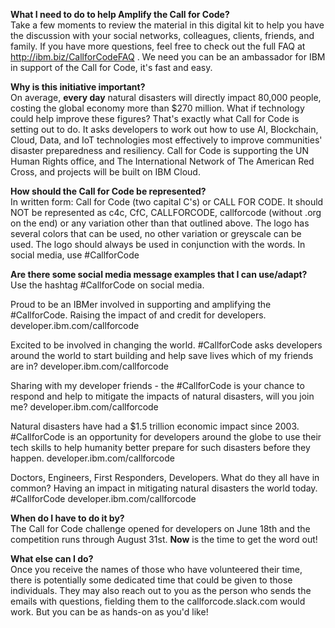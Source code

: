 **What I need to do to help Amplify the Call for Code?**  
Take a few moments to review the material in this digital kit to help you have the discussion with your social networks, colleagues, clients, friends, and family. If you have more questions, feel free to check out the full FAQ at http://ibm.biz/CallforCodeFAQ . We need you can be an ambassador for IBM in support of the Call for Code, it's fast and easy.

**Why is this initiative important?**  
On average, **every day** natural disasters will directly impact 80,000 people, costing the global economy more than $270 million. What if technology could help improve these figures? That's exactly what Call for Code is setting out to do. It asks developers to work out how to use AI, Blockchain, Cloud, Data, and IoT technologies most effectively to improve communities' disaster preparedness and resiliency. Call for Code is supporting the UN Human Rights office, and The International Network of The American Red Cross, and projects will be built on IBM Cloud.

**How should the Call for Code be represented?**  
In written form: Call for Code (two capital C's) or CALL FOR CODE.
It should NOT be represented as c4c, CfC, CALLFORCODE, callforcode (without .org on the end) or any variation other than that outlined above. The logo has several colors that can be used, no other variation or greyscale can be used. The logo should always be used in conjunction with the words. In social media, use #CallforCode

**Are there some social media message examples that I can use/adapt?**  
Use the hashtag #CallforCode on social media.

Proud to be an IBMer involved in supporting and amplifying the #CallforCode. Raising the impact of and credit for developers. developer.ibm.com/callforcode

Excited to be involved in changing the world. #CallforCode asks developers around the world to start building and help save lives which of my friends are in? developer.ibm.com/callforcode

Sharing with my developer friends - the #CallforCode is your chance to respond and help to mitigate the impacts of natural disasters, will you join me? developer.ibm.com/callforcode

Natural disasters have had a $1.5 trillion economic impact since 2003. #CallforCode is an opportunity for developers around the globe to use their tech skills to help humanity better prepare for such disasters before they happen. developer.ibm.com/callforcode

Doctors, Engineers, First Responders, Developers. What do they all have in common? Having an impact in mitigating natural disasters the world today. #CallforCode developer.ibm.com/callforcode

**When do I have to do it by?**  
The Call for Code challenge opened for developers on June 18th and the competition runs through August 31st. **Now** is the time to get the word out!

**What else can I do?**  
Once you receive the names of those who have volunteered their time, there is potentially some dedicated time that could be given to those individuals. They may also reach out to you as the person who sends the emails with questions, fielding them to the callforcode.slack.com would work. But you can be as hands-on as you'd like!

